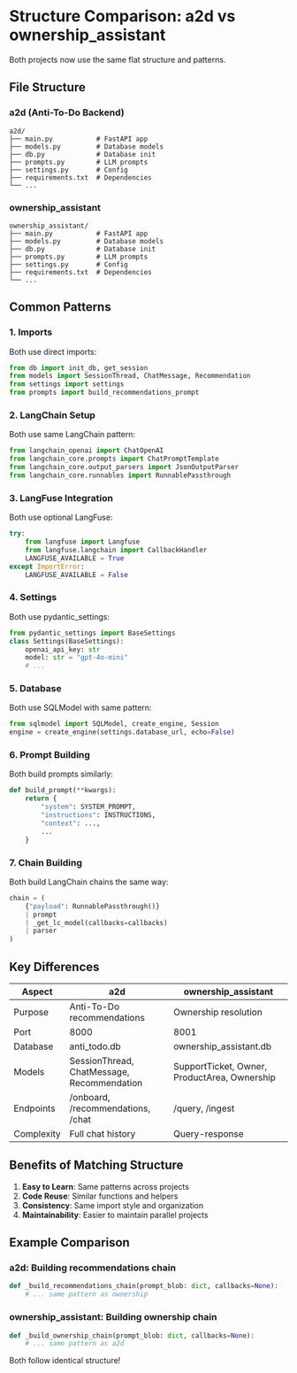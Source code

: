 # Structure Comparison: a2d vs ownership_assistant

Both projects now use the same flat structure and patterns.

## File Structure

### a2d (Anti-To-Do Backend)
```
a2d/
├── main.py           # FastAPI app
├── models.py         # Database models
├── db.py             # Database init
├── prompts.py        # LLM prompts
├── settings.py       # Config
├── requirements.txt  # Dependencies
└── ...
```

### ownership_assistant
```
ownership_assistant/
├── main.py           # FastAPI app
├── models.py         # Database models
├── db.py             # Database init
├── prompts.py        # LLM prompts
├── settings.py       # Config
├── requirements.txt  # Dependencies
└── ...
```

## Common Patterns

### 1. Imports
Both use direct imports:
```python
from db import init_db, get_session
from models import SessionThread, ChatMessage, Recommendation
from settings import settings
from prompts import build_recommendations_prompt
```

### 2. LangChain Setup
Both use same LangChain pattern:
```python
from langchain_openai import ChatOpenAI
from langchain_core.prompts import ChatPromptTemplate
from langchain_core.output_parsers import JsonOutputParser
from langchain_core.runnables import RunnablePassthrough
```

### 3. LangFuse Integration
Both use optional LangFuse:
```python
try:
    from langfuse import Langfuse
    from langfuse.langchain import CallbackHandler
    LANGFUSE_AVAILABLE = True
except ImportError:
    LANGFUSE_AVAILABLE = False
```

### 4. Settings
Both use pydantic_settings:
```python
from pydantic_settings import BaseSettings
class Settings(BaseSettings):
    openai_api_key: str
    model: str = "gpt-4o-mini"
    # ...
```

### 5. Database
Both use SQLModel with same pattern:
```python
from sqlmodel import SQLModel, create_engine, Session
engine = create_engine(settings.database_url, echo=False)
```

### 6. Prompt Building
Both build prompts similarly:
```python
def build_prompt(**kwargs):
    return {
        "system": SYSTEM_PROMPT,
        "instructions": INSTRUCTIONS,
        "context": ...,
        ...
    }
```

### 7. Chain Building
Both build LangChain chains the same way:
```python
chain = (
    {"payload": RunnablePassthrough()}
    | prompt
    | _get_lc_model(callbacks=callbacks)
    | parser
)
```

## Key Differences

| Aspect | a2d | ownership_assistant |
|--------|-----|---------------------|
| Purpose | Anti-To-Do recommendations | Ownership resolution |
| Port | 8000 | 8001 |
| Database | anti_todo.db | ownership_assistant.db |
| Models | SessionThread, ChatMessage, Recommendation | SupportTicket, Owner, ProductArea, Ownership |
| Endpoints | /onboard, /recommendations, /chat | /query, /ingest |
| Complexity | Full chat history | Query-response |

## Benefits of Matching Structure

1. **Easy to Learn**: Same patterns across projects
2. **Code Reuse**: Similar functions and helpers
3. **Consistency**: Same import style and organization
4. **Maintainability**: Easier to maintain parallel projects

## Example Comparison

### a2d: Building recommendations chain
```python
def _build_recommendations_chain(prompt_blob: dict, callbacks=None):
    # ... same pattern as ownership
```

### ownership_assistant: Building ownership chain
```python
def _build_ownership_chain(prompt_blob: dict, callbacks=None):
    # ... same pattern as a2d
```

Both follow identical structure!

